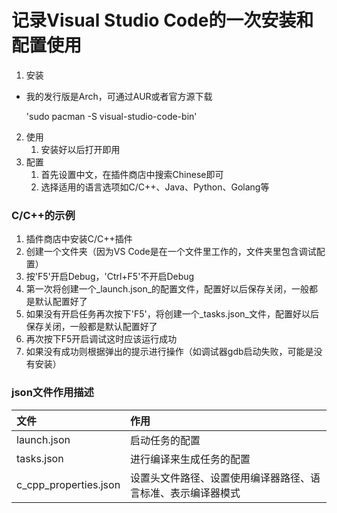 # 记录Visual Studio Code的一次安装和配置使用

1. 安装
- 我的发行版是Arch，可通过AUR或者官方源下载

    'sudo pacman -S visual-studio-code-bin'
2. 使用
    1. 安装好以后打开即用
3. 配置
    1. 首先设置中文，在插件商店中搜索Chinese即可
    2. 选择适用的语言选项如C/C++、Java、Python、Golang等

### C/C++的示例
1. 插件商店中安装C/C++插件
2. 创建一个文件夹（因为VS Code是在一个文件里工作的，文件夹里包含调试配置）
3. 按'F5'开启Debug，'Ctrl+F5'不开启Debug
4. 第一次将创建一个_launch.json_的配置文件，配置好以后保存关闭，一般都是默认配置好了
5. 如果没有开启任务再次按下'F5'，将创建一个_tasks.json_文件，配置好以后保存关闭，一般都是默认配置好了
6. 再次按下F5开启调试这时应该运行成功
7. 如果没有成功则根据弹出的提示进行操作（如调试器gdb启动失败，可能是没有安装）

### json文件作用描述

文件 | 作用
:- | :-
launch.json | 启动任务的配置
tasks.json | 进行编译来生成任务的配置
c_cpp_properties.json | 设置头文件路径、设置使用编译器路径、语言标准、表示编译器模式
